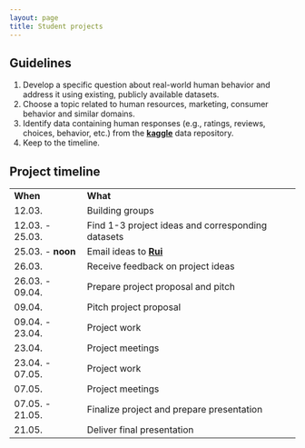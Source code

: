 ```yaml
---
layout: page
title: Student projects
---
```


## Guidelines

1. Develop a specific question about real-world human behavior and address it using existing, publicly available datasets.
2. Choose a topic related to human resources, marketing, consumer behavior and similar domains.
3. Identify data containing human responses (e.g., ratings, reviews, choices, behavior, etc.) from the <a href="https://www.kaggle.com/datasets"><b>kaggle</b></a> data repository.
4. Keep to the timeline.

## Project timeline

<table cellspacing="0" cellpadding="0">
  <tr>
    <td ><b>When</b></td>
    <td ><b>What</b></td>
  </tr>
  <tr>
    <td>12.03.</td>
    <td>Building groups</td>
  </tr>
  <tr>
    <td>12.03. - 25.03.</td>
    <td>Find 1-3 project ideas and corresponding datasets</td>
  </tr>
  <tr>
    <td >25.03. - <b>noon</b></td>
    <td>Email ideas to <a href="mailto:rui.mata@unibas.ch?subject=Student project ideas"><b>Rui</b></a></td>
  </tr>
  <tr>
    <td >26.03.</td>
    <td>Receive feedback on project ideas</td>
  </tr>
  <tr>
    <td >26.03. - 09.04.</td>
    <td>Prepare project proposal and pitch</td>
  </tr>
  <tr>
    <td >09.04.</td>
    <td>Pitch project proposal</td>
  </tr>
  <tr>
    <td >09.04. - 23.04.</td>
    <td>Project work</td>
  </tr>
  <tr>
    <td >23.04.</td>
    <td>Project meetings</td>
  </tr>
  <tr>
    <td >23.04. - 07.05.</td>
    <td>Project work</td>
  </tr>
  <tr>
    <td >07.05.</td>
    <td>Project meetings</td>
  </tr>
  <tr>
    <td >07.05. - 21.05.</td>
    <td>Finalize project and prepare presentation</td>
  </tr>
  <tr>
    <td >21.05.</td>
    <td>Deliver final presentation</td>
  </tr>
</table>
